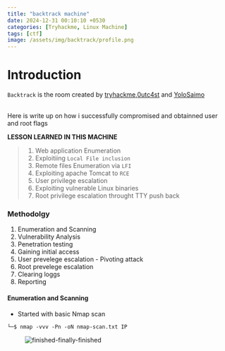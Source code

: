 ```yaml
---
title: "backtrack machine"
date: 2024-12-31 00:10:10 +0530
categories: [Tryhackme, Linux Machine]
tags: [ctf]
image: /assets/img/backtrack/profile.png
---
```


# Introduction

`Backtrack` is the room created by [tryhackme](https://tryhackme.com/p/tryhackme),[0utc4st](https://tryhackme.com/p/0utc4st) and [YoloSaimo](https://tryhackme.com/p/YoloSaimo)


<br>
 Here is write up on how i successfully compromised and obtainned user and root flags

**LESSON LEARNED IN THIS MACHINE**

>1. Web application Enumeration
>2. Exploitiing `Local File inclusion`
>3. Remote files Enumeration via `LFI`
>4. Exploiting apache Tomcat to `RCE`   
>5. User privilege escalation
>8. Exploiting vulnerable Linux binaries
>9. Root privilege escalation throught TTY push back

### Methodolgy

1. Enumeration and Scanning 
2. Vulnerability Analysis
3. Penetration testing
4. Gaining initial access
5. User prevelege escalation - Pivoting attack
6. Root prevelege escalation
7. Clearing loggs
8. Reporting 


#### Enumeration and Scanning

 - Started with basic Nmap scan

 ```console
└─$ nmap -vvv -Pn -oN nmap-scan.txt IP 
```



<figure>
<img src="/assets/img/ohmywebserver/finished-finally-finished.gif" alt="finished-finally-finished">
<figcaption></figcaption>
</figure>

<br>
